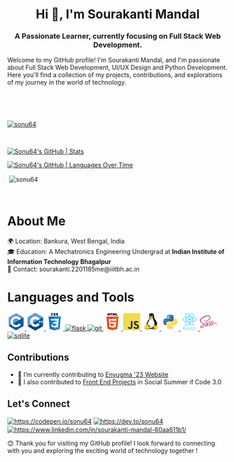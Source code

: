 <h1 align="center">Hi 👋, I'm Sourakanti Mandal</h1>
<h3 align="center">A Passionate Learner, currently focusing on Full Stack Web Development.</h3>
<p>Welcome to my GitHub profile! I'm Sourakanti Mandal, and I'm passionate about Full Stack Web Development, UI/UX Design and Python Development. Here you'll find a collection of my projects, contributions, and explorations of my journey in the world of technology. </p><br><br>

<br>
<a href="https://github-profile-trophy.vercel.app/?username=sonu64&theme=onedark"/>
<p align="left"> <a href="https://github.com/ryo-ma/github-profile-trophy"><img src="https://github-profile-trophy.vercel.app/?username=sonu64" alt="sonu64" /></a> </p><br>

[![Sonu64's GitHub | Stats](https://stats.quine.sh/Sonu64/github?theme=dark)](https://quine.sh)
<br>

[![Sonu64's GitHub | Languages Over Time](https://stats.quine.sh/Sonu64/languages-over-time?theme=dark)](https://quine.sh?utm_source=widgets&utm_campaign=Sonu64)
<br>
<p>&nbsp;<img align="center" src="https://github-readme-stats.vercel.app/api?username=sonu64&show_icons=true&locale=en" alt="sonu64" /></p>



<br>
<h1>About Me</h1>
<p>🌍 Location: Bankura, West Bengal, India<br>
🎓 Education: A  Mechatronics Engineering Undergrad at <strong>Indian Institute of Information Technology Bhagalpur</strong><br>
📧 Contact: sourakanti.2201185me@iiitbh.ac.in  </p>

<h1>Languages and Tools</h1>
<p align="left"> <a href="https://www.cprogramming.com/" target="_blank" rel="noreferrer"> <img src="https://raw.githubusercontent.com/devicons/devicon/master/icons/c/c-original.svg" alt="c" width="40" height="40"/> </a> <a href="https://www.w3schools.com/cpp/" target="_blank" rel="noreferrer"> <img src="https://raw.githubusercontent.com/devicons/devicon/master/icons/cplusplus/cplusplus-original.svg" alt="cplusplus" width="40" height="40"/> </a> <a href="https://www.w3schools.com/css/" target="_blank" rel="noreferrer"> <img src="https://raw.githubusercontent.com/devicons/devicon/master/icons/css3/css3-original-wordmark.svg" alt="css3" width="40" height="40"/> </a> <a href="https://flask.palletsprojects.com/" target="_blank" rel="noreferrer"> <img src="https://www.vectorlogo.zone/logos/pocoo_flask/pocoo_flask-icon.svg" alt="flask" width="40" height="40"/> </a> <a href="https://git-scm.com/" target="_blank" rel="noreferrer"> <img src="https://www.vectorlogo.zone/logos/git-scm/git-scm-icon.svg" alt="git" width="40" height="40"/> </a> <a href="https://www.w3.org/html/" target="_blank" rel="noreferrer"> <img src="https://raw.githubusercontent.com/devicons/devicon/master/icons/html5/html5-original-wordmark.svg" alt="html5" width="40" height="40"/> </a> <a href="https://developer.mozilla.org/en-US/docs/Web/JavaScript" target="_blank" rel="noreferrer"> <img src="https://raw.githubusercontent.com/devicons/devicon/master/icons/javascript/javascript-original.svg" alt="javascript" width="40" height="40"/> </a> <a href="https://www.linux.org/" target="_blank" rel="noreferrer"> <img src="https://raw.githubusercontent.com/devicons/devicon/master/icons/linux/linux-original.svg" alt="linux" width="40" height="40"/> </a> <a href="https://www.python.org" target="_blank" rel="noreferrer"> <img src="https://raw.githubusercontent.com/devicons/devicon/master/icons/python/python-original.svg" alt="python" width="40" height="40"/> </a> <a href="https://reactjs.org/" target="_blank" rel="noreferrer"> <img src="https://raw.githubusercontent.com/devicons/devicon/master/icons/react/react-original-wordmark.svg" alt="react" width="40" height="40"/> </a> <a href="https://sass-lang.com" target="_blank" rel="noreferrer"> <img src="https://raw.githubusercontent.com/devicons/devicon/master/icons/sass/sass-original.svg" alt="sass" width="40" height="40"/> </a> <a href="https://www.sqlite.org/" target="_blank" rel="noreferrer"> <img src="https://www.vectorlogo.zone/logos/sqlite/sqlite-icon.svg" alt="sqlite" width="40" height="40"/> </a> </p>

 


## Contributions
- 🔭 I’m currently contributing to [Enyugma '23 Website](https://github.com/DevCIIITBhagalpur/enyugma23)
- 🔭 I also contributed to [Front End Projects](https://github.com/TusharKesarwani/Front-End-Projects) in Social Summer if Code 3.0

## Let's Connect
<p align="left">
<a href="https://codepen.io/https://codepen.io/sonu64" target="blank"><img align="center" src="https://raw.githubusercontent.com/rahuldkjain/github-profile-readme-generator/master/src/images/icons/Social/codepen.svg" alt="https://codepen.io/sonu64" height="30" width="40" /></a>
<a href="https://dev.to/https://dev.to/sonu64" target="blank"><img align="center" src="https://raw.githubusercontent.com/rahuldkjain/github-profile-readme-generator/master/src/images/icons/Social/devto.svg" alt="https://dev.to/sonu64" height="30" width="40" /></a>
<a href="https://linkedin.com/in/https://www.linkedin.com/in/sourakanti-mandal-60aa611b1/" target="blank"><img align="center" src="https://raw.githubusercontent.com/rahuldkjain/github-profile-readme-generator/master/src/images/icons/Social/linked-in-alt.svg" alt="https://www.linkedin.com/in/sourakanti-mandal-60aa611b1/" height="30" width="40" /></a>
</p>  



😊 Thank you for visiting my GitHub profile! I look forward to connecting with you and exploring the exciting world of technology together !   



